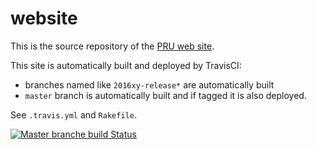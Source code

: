 website
=======

This is the source repository of the [PRU web site]().

This site is automatically built and deployed by TravisCI:

* branches named like `2016xy-release*` are automatically built
* `master` branch is automatically built and if tagged it is also deployed.

See `.travis.yml` and `Rakefile`.

[![Master branche build Status](https://travis-ci.org/euctrl-pru/website.svg?branch=master)](https://travis-ci.org/euctrl-pru/website)
